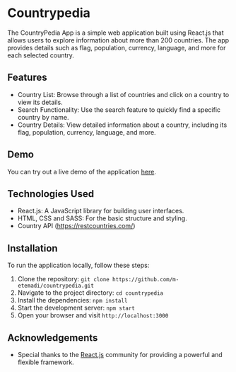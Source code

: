 # Countrypedia

The CountryPedia App is a simple web application built using React.js that allows users to explore information about more than 200 countries. The app provides details such as flag, population, currency, language, and more for each selected country.

## Features

- Country List: Browse through a list of countries and click on a country to view its details.
- Search Functionality: Use the search feature to quickly find a specific country by name.
- Country Details: View detailed information about a country, including its flag, population, currency, language, and more.

## Demo

You can try out a live demo of the application [here](https://countrypedia-etemadi.netlify.app/).

## Technologies Used

- React.js: A JavaScript library for building user interfaces.
- HTML, CSS and SASS: For the basic structure and styling.
- Country API (https://restcountries.com/)

## Installation

To run the application locally, follow these steps:

1. Clone the repository: `git clone https://github.com/m-etemadi/countrypedia.git`
2. Navigate to the project directory: `cd countrypedia`
3. Install the dependencies: `npm install`
4. Start the development server: `npm start`
5. Open your browser and visit `http://localhost:3000`

## Acknowledgements

- Special thanks to the [React.js](https://reactjs.org/) community for providing a powerful and flexible framework.
